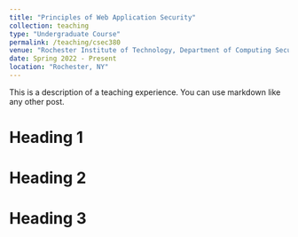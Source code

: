 ```yaml
---
title: "Principles of Web Application Security"
collection: teaching
type: "Undergraduate Course"
permalink: /teaching/csec380
venue: "Rochester Institute of Technology, Department of Computing Security"
date: Spring 2022 - Present
location: "Rochester, NY"
---
```


This is a description of a teaching experience. You can use markdown like any other post.

Heading 1
======

Heading 2
======

Heading 3
======
